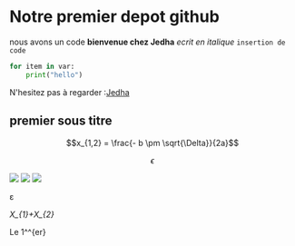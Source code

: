 # Notre premier depot github

nous avons un code **bienvenue chez Jedha**
*ecrit en italique*
```insertion de code```
```Python
for item in var:
    print("hello")
```
N'hesitez pas à regarder :[Jedha](url)

## premier sous titre
$$x_{1,2} = \frac{- b \pm \sqrt{\Delta}}{2a}$$

$$\epsilon$$

<img src="https://latex.codecogs.com/svg.latex?\Large&space;x_{1,2}=\frac{-b\pm\sqrt{\Delta}}{2a}" />

<img src="https://latex.codecogs.com/svg.latex?\Large&space;P(Y=1)=f(X)+\epsilon" />

<img src="https://latex.codecogs.com/svg.latex?\Large&space;f(X)=\frac{1}{1+exp(-(\beta_{0}+X_{1}\beta_{1}+...+X_{p}\beta_{p}))}" />


ε

*X_{1}+X_{2}*


Le 1^^{er}
